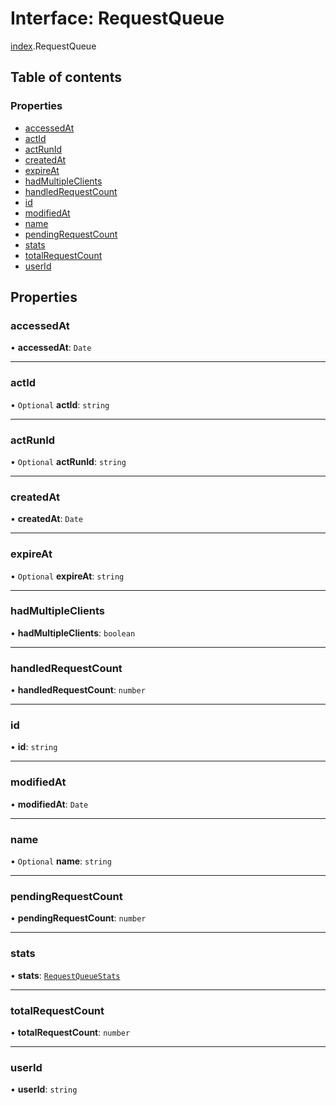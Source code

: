 # Interface: RequestQueue

[index](../modules/index.md).RequestQueue

## Table of contents

### Properties

- [accessedAt](index.RequestQueue.md#accessedat)
- [actId](index.RequestQueue.md#actid)
- [actRunId](index.RequestQueue.md#actrunid)
- [createdAt](index.RequestQueue.md#createdat)
- [expireAt](index.RequestQueue.md#expireat)
- [hadMultipleClients](index.RequestQueue.md#hadmultipleclients)
- [handledRequestCount](index.RequestQueue.md#handledrequestcount)
- [id](index.RequestQueue.md#id)
- [modifiedAt](index.RequestQueue.md#modifiedat)
- [name](index.RequestQueue.md#name)
- [pendingRequestCount](index.RequestQueue.md#pendingrequestcount)
- [stats](index.RequestQueue.md#stats)
- [totalRequestCount](index.RequestQueue.md#totalrequestcount)
- [userId](index.RequestQueue.md#userid)

## Properties

### <a id="accessedat" name="accessedat"></a> accessedAt

• **accessedAt**: `Date`

___

### <a id="actid" name="actid"></a> actId

• `Optional` **actId**: `string`

___

### <a id="actrunid" name="actrunid"></a> actRunId

• `Optional` **actRunId**: `string`

___

### <a id="createdat" name="createdat"></a> createdAt

• **createdAt**: `Date`

___

### <a id="expireat" name="expireat"></a> expireAt

• `Optional` **expireAt**: `string`

___

### <a id="hadmultipleclients" name="hadmultipleclients"></a> hadMultipleClients

• **hadMultipleClients**: `boolean`

___

### <a id="handledrequestcount" name="handledrequestcount"></a> handledRequestCount

• **handledRequestCount**: `number`

___

### <a id="id" name="id"></a> id

• **id**: `string`

___

### <a id="modifiedat" name="modifiedat"></a> modifiedAt

• **modifiedAt**: `Date`

___

### <a id="name" name="name"></a> name

• `Optional` **name**: `string`

___

### <a id="pendingrequestcount" name="pendingrequestcount"></a> pendingRequestCount

• **pendingRequestCount**: `number`

___

### <a id="stats" name="stats"></a> stats

• **stats**: [`RequestQueueStats`](index.RequestQueueStats.md)

___

### <a id="totalrequestcount" name="totalrequestcount"></a> totalRequestCount

• **totalRequestCount**: `number`

___

### <a id="userid" name="userid"></a> userId

• **userId**: `string`
